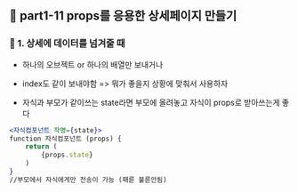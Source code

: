 ## 🔧 part1-11 props를 응용한 상세페이지 만들기

### 🔹 1. 상세에 데이터를 넘겨줄 때

- 하나의 오브젝트 or 하나의 배열만 보내거나
- index도 같이 보내야함
  => 뭐가 좋을지 상황에 맞춰서 사용하자

- 자식과 부모가 같이쓰는 state라면 부모에 올려놓고 자식이 props로 받아쓰는게 좋다

```jsx
<자식컴포넌트 작명={state}>
function 자식컴포넌트 (props) {
    return (
        {props.state}
    )
}
//부모에서 자식에게만 전송이 가능 (패륜 불륜안됨)
```

